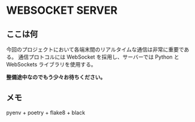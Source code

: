 # WEBSOCKET SERVER

## ここは何

今回のプロジェクトにおいて各端末間のリアルタイムな通信は非常に重要である。
通信プロトコルには WebSocket を採用し、サーバーでは Python と WebSockets ライブラリを使用する。

**整備途中なのでもう少々お待ちください。**

## メモ

pyenv + poetry + flake8 + black
